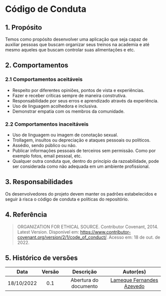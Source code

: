 # Código de Conduta


## 1. Propósito

Temos como propósito desenvolver uma aplicação que seja capaz de auxiliar pessoas que buscam organizar seus treinos na academia e até mesmo aqueles que buscam controlar suas alimentações e etc.


## 2. Comportamentos

### 2.1 Comportamentos aceitáveis

- Respeito por diferentes opiniões, pontos de vista e experiências.
- Fazer e receber críticas sempre de maneira construtiva.
- Responsabilidade por seus erros e aprendizado através da experiência.
- Uso de linguagem acolhedora e inclusiva.
- Demonstrar empatia com os membros da comunidade.

### 2.2 Comportamentos inaceitáveis

- Uso de linguagem ou imagem de conotação sexual.
- Trollagem, insultos ou depreciação e ataques pessoais ou políticos.
- Assédio, sendo público ou não.
- Publicar informações pessoais de terceiros sem permissão. Como por exemplo fotos, email pessoal, etc.
- Qualquer outra conduta que, dentro do princípio da razoabilidade, pode ser considerada como não adequada em um ambiente profissional.


## 3. Responsabilidades

Os desenvolvedores do projeto devem manter os padrões estabelecidos e seguir à risca o código de conduta e políticas do repositório.


## 4. Referência

> ORGANIZATION FOR ETHICAL SOURCE. Contributor Covenant, 2014. Latest Version. Disponível em: https://www.contributor-covenant.org/version/2/1/code_of_conduct/. Acesso em: 18 de out. de 2022.


## 5. Histórico de versões

| Data       | Versão | Descrição                      | Autor(es)                                                        |
| :--------: | :----: | :----------------------------: | :--------------------------------------------------------------: |
| 18/10/2022 |  0.1   |     Abertura do documento      | [Lameque Fernandes Azevedo](https://github.com/LamequeFernandes) |
